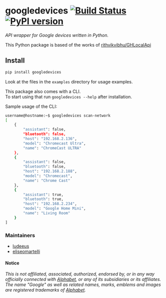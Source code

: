 # googledevices [![Build Status][travis_status]][travis] [![PyPI version][pypi_badge]][pypi]

_API wrapper for Google devices written in Python._

This Python package is based of the works of [rithvikvibhu/GHLocalApi][GHLocalApi]

## Install

```bash
pip install googledevices
```

Look at the files in the `examples` directory for usage examples.

This package also comes with a CLI.  
To start using that run `googledevices --help` after installation.

Sample usage of the CLI:

```bash
username@hostname:~$ googledevices scan-network
[
    {
        "assistant": false,
        "bluetooth": false,
        "host": "192.168.2.136",
        "model": "Chromecast Ultra",
        "name": "ChromeCast ULTRA"
    },
    {
        "assistant": false,
        "bluetooth": false,
        "host": "192.168.2.188",
        "model": "Chromecast",
        "name": "Chrome Cast"
    },
    {
        "assistant": true,
        "bluetooth": true,
        "host": "192.168.2.234",
        "model": "Google Home Mini",
        "name": "Living Room"
    }
]
```

### Maintainers

- [ludeeus][ludeeus]
- [eliseomartelli][eliseomartelli]

#### Notice

_This is not affiliated, associated, authorized, endorsed by, or in any way officially connected with [Alphabet][alphabet], or any of its subsidiaries or its affiliates. The name "Google" as well as related names, marks, emblems and images are registered trademarks of [Alphabet][alphabet]._

[alphabet]: https://abc.xyz/
[eliseomartelli]: https://github.com/eliseomartelli
[GHLocalApi]: https://github.com/rithvikvibhu/GHLocalApi
[ludeeus]: https://github.com/ludeeus
[travis]: https://travis-ci.com/ludeeus/googledevices
[travis_status]: https://travis-ci.com/ludeeus/googledevices.svg?branch=master
[pypi]:https://pypi.org/project/googledevices/
[pypi_badge]: https://badge.fury.io/py/googledevices.svg